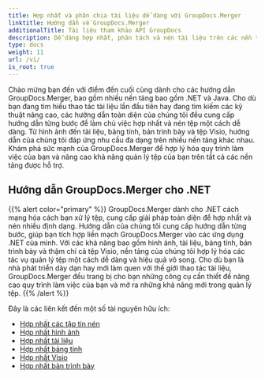 ```yaml
---
title: Hợp nhất và phân chia tài liệu dễ dàng với GroupDocs.Merger
linktitle: Hướng dẫn về GroupDocs.Merger
additionalTitle: Tài liệu tham khảo API GroupDocs
description: Dễ dàng hợp nhất, phân tách và nén tài liệu trên các nền tảng .NET và Java với hướng dẫn chuyên môn của chúng tôi về GroupDocs.Merger. Mở khóa quản lý tập tin liền mạch!
type: docs
weight: 11
url: /vi/
is_root: true
---
```


Chào mừng bạn đến với điểm đến cuối cùng dành cho các hướng dẫn GroupDocs.Merger, bao gồm nhiều nền tảng bao gồm .NET và Java. Cho dù bạn đang tìm hiểu thao tác tài liệu lần đầu tiên hay đang tìm kiếm các kỹ thuật nâng cao, các hướng dẫn toàn diện của chúng tôi đều cung cấp hướng dẫn từng bước để làm chủ việc hợp nhất và nén tệp một cách dễ dàng. Từ hình ảnh đến tài liệu, bảng tính, bản trình bày và tệp Visio, hướng dẫn của chúng tôi đáp ứng nhu cầu đa dạng trên nhiều nền tảng khác nhau. Khám phá sức mạnh của GroupDocs.Merger để hợp lý hóa quy trình làm việc của bạn và nâng cao khả năng quản lý tệp của bạn trên tất cả các nền tảng được hỗ trợ.

## Hướng dẫn GroupDocs.Merger cho .NET
{{% alert color="primary" %}}
GroupDocs.Merger dành cho .NET cách mạng hóa cách bạn xử lý tệp, cung cấp giải pháp toàn diện để hợp nhất và nén nhiều định dạng. Hướng dẫn của chúng tôi cung cấp hướng dẫn từng bước, giúp bạn tích hợp liền mạch GroupDocs.Merger vào các ứng dụng .NET của mình. Với các khả năng bao gồm hình ảnh, tài liệu, bảng tính, bản trình bày và thậm chí cả tệp Visio, nền tảng của chúng tôi hợp lý hóa các tác vụ quản lý tệp một cách dễ dàng và hiệu quả vô song. Cho dù bạn là nhà phát triển dày dạn hay mới làm quen với thế giới thao tác tài liệu, GroupDocs.Merger đều trang bị cho bạn những công cụ cần thiết để nâng cao quy trình làm việc của bạn và mở ra những khả năng mới trong quản lý tệp.
{{% /alert %}}

Đây là các liên kết đến một số tài nguyên hữu ích:
 
- [Hợp nhất các tập tin nén](./net/merge-compress-files/)
- [Hợp nhất hình ảnh](./net/image-merging/)
- [Hợp nhất tài liệu](./net/document-merging/)
- [Hợp nhất bảng tính](./net/spreadsheet-merging/)
- [Hợp nhất Visio](./net/visio-merging/)
- [Hợp nhất bản trình bày](./net/presentation-merging/)




